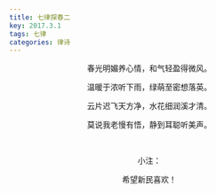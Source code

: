 ```yaml
---
title: 七律探春二
key: 2017.3.1
tags: 七律
categories: 律诗
---
```


<p align="center">春光明媚养心情，和气轻盈得微风。
</p>
<p align="center">温暖于浓听下雨，绿萌至密想落英。
</p>
<p align="center">云片迟飞天方净，水花细润溪才清。
</p>
<p align="center">莫说我老慢有悟，静到耳聪听美声。
</p>
<p align="center"></br>
</p>
<p align="center">小注：
</p>
<p align="center">希望新民喜欢！
</p>
<p align="center"></br>
</p>
